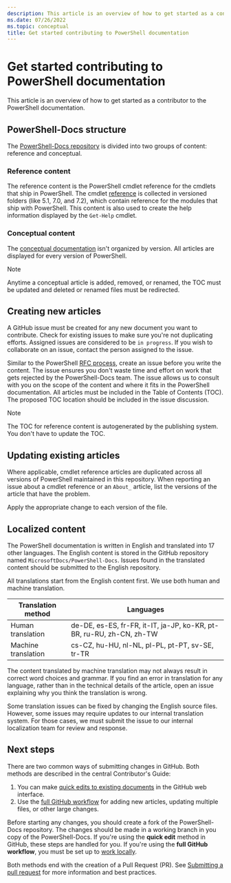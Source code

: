 ```yaml
---
description: This article is an overview of how to get started as a contributor to the PowerShell documentation.
ms.date: 07/26/2022
ms.topic: conceptual
title: Get started contributing to PowerShell documentation
---
```

# Get started contributing to PowerShell documentation

This article is an overview of how to get started as a contributor to the PowerShell documentation.

## PowerShell-Docs structure

The [PowerShell-Docs repository][1] is divided into two groups of content: reference and
conceptual.

### Reference content

The reference content is the PowerShell cmdlet reference for the cmdlets that ship in PowerShell.
The cmdlet [reference][2] is collected in versioned folders (like 5.1, 7.0, and 7.2), which contain
reference for the modules that ship with PowerShell. This content is also used to create the help
information displayed by the `Get-Help` cmdlet.

### Conceptual content

The [conceptual documentation][3] isn't organized by version. All articles are displayed for every
version of PowerShell.

> [!NOTE]
> Anytime a conceptual article is added, removed, or renamed, the TOC must be updated and deleted or
> renamed files must be redirected.

## Creating new articles

A GitHub issue must be created for any new document you want to contribute. Check for existing
issues to make sure you're not duplicating efforts. Assigned issues are considered to be
`in progress`. If you wish to collaborate on an issue, contact the person assigned to the issue.

Similar to the PowerShell [RFC process][4], create an issue before you write the content. The issue
ensures you don't waste time and effort on work that gets rejected by the PowerShell-Docs team. The
issue allows us to consult with you on the scope of the content and where it fits in the PowerShell
documentation. All articles must be included in the Table of Contents (TOC). The proposed TOC
location should be included in the issue discussion.

> [!NOTE]
> The TOC for reference content is autogenerated by the publishing system. You don't have to update
> the TOC.

## Updating existing articles

Where applicable, cmdlet reference articles are duplicated across all versions of PowerShell
maintained in this repository. When reporting an issue about a cmdlet reference or an `About_`
article, list the versions of the article that have the problem.

Apply the appropriate change to each version of the file.

## Localized content

The PowerShell documentation is written in English and translated into 17 other languages. The
English content is stored in the GitHub repository named `MicrosoftDocs/PowerShell-Docs`. Issues
found in the translated content should be submitted to the English repository.

All translations start from the English content first. We use both human and machine translation.

| Translation method  |                              Languages                               |
| ------------------- | -------------------------------------------------------------------- |
| Human translation   | de-DE, es-ES, fr-FR, it-IT, ja-JP, ko-KR, pt-BR, ru-RU, zh-CN, zh-TW |
| Machine translation | cs-CZ, hu-HU, nl-NL, pl-PL, pt-PT, sv-SE, tr-TR                      |

The content translated by machine translation may not always result in correct word choices and
grammar. If you find an error in translation for any language, rather than in the technical details
of the article, open an issue explaining why you think the translation is wrong.

Some translation issues can be fixed by changing the English source files. However, some issues may
require updates to our internal translation system. For those cases, we must submit the issue to our
internal localization team for review and response.

## Next steps

There are two common ways of submitting changes in GitHub. Both methods are described in the central
Contributor's Guide:

1. You can make [quick edits to existing documents][5] in the GitHub web interface.
1. Use the [full GitHub workflow][6] for adding new articles, updating multiple files, or other
   large changes.

Before starting any changes, you should create a fork of the PowerShell-Docs repository. The changes
should be made in a working branch in you copy of the PowerShell-Docs. If you're using the **quick
edit** method in GitHub, these steps are handled for you. If you're using the **full GitHub
workflow**, you must be set up to [work locally][7].

Both methods end with the creation of a Pull Request (PR). See [Submitting a pull request][8] for
more information and best practices.

<!--link refs-->
[1]: https://github.com/MicrosoftDocs/PowerShell-Docs
[2]: https://github.com/MicrosoftDocs/PowerShell-Docs/tree/main/reference
[3]: https://github.com/MicrosoftDocs/PowerShell-Docs/tree/main/reference/docs-conceptual
[4]: https://github.com/PowerShell/powershell-rfc/blob/master/RFC0000-RFC-Process.md
[5]: /contribute/#quick-edits-to-existing-documents
[6]: /contribute/how-to-write-workflows-major#making-your-changes
[7]: /contribute/get-started-setup-local#fork-the-repository
[8]: pull-requests.md
